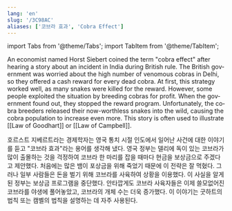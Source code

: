 ```yaml
---
lang: 'en'
slug: '/3C98AC'
aliases: ['코브라 효과', 'Cobra Effect']
---
```


import Tabs from '@theme/Tabs';
import TabItem from '@theme/TabItem';

<Tabs groupId='lang' queryString>
<TabItem value='en' label='English 🇺🇸' lang='en-US' default>
<div lang='en-US'>

An economist named Horst Siebert coined the term "cobra effect" after hearing a story about an incident in India during British rule. The British government was worried about the high number of venomous cobras in Delhi, so they offered a cash reward for every dead cobra. At first, this strategy worked well, as many snakes were killed for the reward. However, some people exploited the situation by breeding cobras for profit. When the government found out, they stopped the reward program. Unfortunately, the cobra breeders released their now-worthless snakes into the wild, causing the cobra population to increase even more. This story is often used to illustrate [[Law of Goodhart]] or [[Law of Campbell]].

</div>
</TabItem>
<TabItem value='ko' label='한국어 🇰🇷' lang='ko-KR'>
<div lang='ko-KR'>

호르스트 지베르트라는 경제학자는 영국 통치 시절 인도에서 일어난 사건에 대한 이야기를 듣고 "코브라 효과"라는 용어를 생각해 냈다. 영국 정부는 델리에 독이 있는 코브라가 많이 출몰하는 것을 걱정하여 코브라 한 마리를 잡을 때마다 현금을 보상금으로 주겠다고 제안했다. 처음에는 많은 뱀이 포상금을 위해 죽었기 때문에 이 전략은 잘 먹혔다. 그러나 일부 사람들은 돈을 벌기 위해 코브라를 사육하여 상황을 이용했다. 이 사실을 알게 된 정부는 보상금 프로그램을 중단했다. 안타깝게도 코브라 사육자들은 이제 쓸모없어진 코브라를 야생에 풀어놓았고, 코브라의 개체 수는 더욱 증가했다. 이 이야기는 굿하트의 법칙 또는 캠벨의 법칙을 설명하는 데 자주 사용된다.

</div>
</TabItem>
</Tabs>
